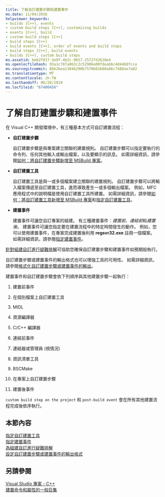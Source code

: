 ```yaml
---
title: 了解自訂建置步驟和建置事件
ms.date: 11/04/2016
helpviewer_keywords:
- builds [C++], events
- custom build steps [C++], customizing builds
- events [C++], build
- custom build steps [C++]
- build steps [C++]
- build events [C++], order of events and build steps
- build steps [C++], build events
- builds [C++], custom build steps
ms.assetid: beb2f017-3e9f-4b2c-9b57-2572fd2628e4
ms.openlocfilehash: 93a1c787a863c2c52986a00fdeabbc4d44b0fcce
ms.sourcegitcommit: 8bb2bea1384b290b7570b01608a86c7488ae7a02
ms.translationtype: MT
ms.contentlocale: zh-TW
ms.lasthandoff: 06/26/2019
ms.locfileid: "67400456"
---
```

# <a name="understanding-custom-build-steps-and-build-events"></a>了解自訂建置步驟和建置事件

在 Visual C++ 開發環境中，有三種基本方式可自訂建置流程：

- **自訂建置步驟**

   自訂建置步驟是與專案建立關聯的建置規則。 自訂建置步驟可以指定要執行的命令列、任何其他輸入或輸出檔案，以及要顯示的訊息。 如需詳細資訊，請參閱[如何：將自訂建置步驟新增至 MSBuild 專案](how-to-add-a-custom-build-step-to-msbuild-projects.md)。

- **自訂建置工具**

   自訂建置工具是與一或多個檔案建立關聯的建置規則。 自訂建置步驟可以將輸入檔案傳遞至自訂建置工具，進而導致產生一或多個輸出檔案。 例如，MFC 應用程式中的說明檔是使用自訂建置工具所建置。 如需詳細資訊，請參閱[如何：將自訂建置工具新增至 MSBuild 專案](how-to-add-custom-build-tools-to-msbuild-projects.md)和[指定自訂建置工具](specifying-custom-build-tools.md)。

- **建置事件**

   建置事件可讓您自訂專案的組建。 有三種建置事件：*建置前*、*連結前*和*建置後*。 建置事件可讓您指定要在建置流程中的特定時間發生的動作。 例如，您可以使用建置事件，在專案完成建置後利用 **regsvr32.exe** 註冊一個檔案。 如需詳細資訊，請參閱[指定建置事件](specifying-build-events.md)。

[針對組建自訂進行疑難排解](troubleshooting-build-customizations.md)可協助您確保自訂建置步驟和建置事件如預期般執行。

自訂建置步驟或建置事件的輸出格式也可以增強工具的可用性。 如需詳細資訊，請參閱[格式化自訂建置步驟或建置事件的輸出](formatting-the-output-of-a-custom-build-step-or-build-event.md)。

建置事件和自訂建置步驟會依下列順序與其他建置步驟一起執行：

1. 建置前事件

2. 在個別檔案上自訂建置工具

3. MIDL

4. 資源編譯器

5. C/C++ 編譯器

6. 連結前事件

7. 連結器或管理員 (視情況)

8. 資訊清單工具

9. BSCMake

10. 在專案上自訂建置步驟

11. 建置後事件

`custom build step on the project` 和 `post-build event` 會在所有其他建置流程完成後依序執行。

## <a name="in-this-section"></a>本節內容

[指定自訂建置工具](specifying-custom-build-tools.md)<br/>
[指定建置事件](specifying-build-events.md)<br/>
[為組建自訂進行疑難排解](troubleshooting-build-customizations.md)<br/>
[設定自訂建置步驟或建置事件的輸出格式](formatting-the-output-of-a-custom-build-step-or-build-event.md)

## <a name="see-also"></a>另請參閱

[Visual Studio 專案 - C++](creating-and-managing-visual-cpp-projects.md)<br>
[建置命令和屬性的一般巨集](reference/common-macros-for-build-commands-and-properties.md)
